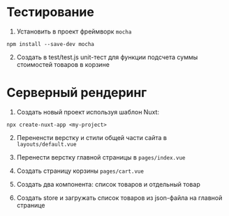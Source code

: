 Тестирование
===========

1) Установить в проект фреймворк `mocha`

```
npm install --save-dev mocha
```

2) Создать в test/test.js unit-тест для функции подсчета суммы стоимостей товаров в корзине


Серверный рендеринг
===================
1) Создать новый проект используя шаблон Nuxt:

```
npx create-nuxt-app <my-project>
```

2) Перененсти верстку и стили общей части сайта в `layouts/default.vue`

3) Перенести верстку главной страницы в `pages/index.vue`

4) Создать страницу корзины `pages/cart.vue`

5) Создать два компонента: список товаров и отдельный товар

6) Создать store и загружать список товаров из json-файла на главной странице

